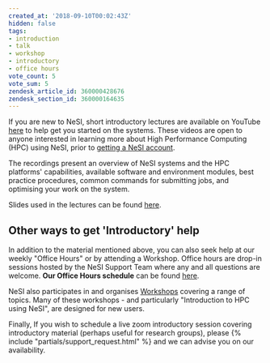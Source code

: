 ```yaml
---
created_at: '2018-09-10T00:02:43Z'
hidden: false
tags:
- introduction
- talk
- workshop
- introductory
- office hours
vote_count: 5
vote_sum: 5
zendesk_article_id: 360000428676
zendesk_section_id: 360000164635
---
```


If you are new to NeSI, short introductory lectures are available on
YouTube [here](https://www.youtube.com/playlist?list=PLvbRzoDQPkuFsIzAWaIiYgs-kConq-Hjw)
to help get you started on the systems. These videos are open to anyone
interested in learning more about High Performance Computing (HPC) using
NeSI, prior to [getting a NeSI account](https://www.nesi.org.nz/services/applyforaccess).

The recordings present an overview of NeSI systems and the HPC
platforms' capabilities, available software and environment modules,
best practice procedures, common commands for submitting jobs, and
optimising your work on the system.

Slides used in the lectures can be found [here](https://docs.google.com/presentation/d/11TCaJnpZO-s-s4NQ1P0a89flewT7HXmn2PHrW-3EPYg/edit?usp=sharing).

## Other ways to get 'Introductory' help

In addition to the material mentioned above, you can also seek help at
our weekly "Office Hours" or by attending a Workshop. Office hours are
drop-in sessions hosted by the NeSI Support Team where any and all
questions are welcome. **Our Office Hours schedule** can be found
[here](../../Getting_Started/Getting_Help/Weekly_Online_Office_Hours.md).

NeSI also participates in and organises [Workshops](https://www.nesi.org.nz/services/training) covering a range of topics. Many of these workshops - and particularly "Introduction to HPC using NeSI", are designed for new users.

Finally, If you wish to schedule a live zoom introductory session
covering introductory material (perhaps useful for research groups),
please {% include "partials/support_request.html" %}
and we can advise you on our availability.
